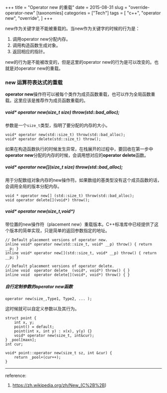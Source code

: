 +++
title = "Operator new 的重载"
date = 2015-08-31
slug = "override-operator-new"
[taxonomies]
categories =  ["Tech"]
tags = [
  "c++",
  "operator new",
  "override",
]
+++

<div class="article_content" id="article_contents_inner_5939899561" dir="ltr">
						<p>new作为关键字是不能被重载的。当new作为关键字的时候的行为是：</p>

<ol><li>调用operator new分配内存。  </li>
<li>调用构造函数生成对象。  </li>
<li>返回相应的指针。</li>
</ol><p>new的行为是不能被改变的，但是这里的operator new的行为是可以改变的。也就是对operator new的重载。</p>

<!-- more -->

<h3>new 运算符表达式的重载</h3>

<p><strong>operator new</strong>操作符可以被每个类作为成员函数重载，也可以作为全局函数重载。这里应该是推荐作为成员函数重载的。</p>

<h5><strong>void* operator new(size_t size) throw(std::bad_alloc);</strong></h5>

<p>参数是一个<code>size_t</code>类型，指明了要分配的内存的大小。</p>

<pre style="max-width: 1241px; overflow: auto;"><code>void* operator new(std::size_t) throw(std::bad_alloc);
void* operator delete(std::size_t) throw();
</code></pre>

<p>如果在构造函数执行的时候发生异常，在栈展开的过程中，要回收在第一步中<strong>operator new</strong>分配的内存的时候，会调用想对应的<strong>operator delete</strong>函数。</p>

<h5><strong>void* operator new[](size_t size) throw(std::bad_alloc);</strong></h5>

<p>用于分配数组对象内存的new操作符。如果数组的基类型没有这个成员函数的话，会调用全局的版本分配内存。</p>

<pre style="max-width: 1241px; overflow: auto;"><code>void * operator new[] (std::size_t) throw(std::bad_alloc);
void operator delete[](void*) throw();
</code></pre>

<h5><strong>void* operator new(size_t,void*)</strong></h5>

<p>带位置的new操作符（placement new）重载版本。C++标准库中已经提供了这个版本的简单实现，只是简单的返回参数指定的地址。</p>

<pre style="max-width: 1241px; overflow: auto;"><code>// Default placement versions of operator new.
inline void* operator new(std::size_t, void* __p) throw() { return __p; }
inline void* operator new[](std::size_t, void* __p) throw() { return __p; }

// Default placement versions of operator delete.
inline void  operator delete  (void*, void*) throw() { }
inline void  operator delete[](void*, void*) throw() { }
</code></pre>

<h5>自行定制参数的operator new函数</h5>

<pre style="max-width: 1241px; overflow: auto;"><code>operator new(size_,Type1, Type2, ... );
</code></pre>

<p>这时候就可以自定义参数以及其行为。</p>

<pre style="max-width: 1241px; overflow: auto;"><code>struct point {
    int x, y;
    point() = default;
    point(int x, int y) : x(x), y(y) {}
    void* operator new(size_t, int&amp;cur);
} _pool[maxn];
int cur;

void* point::operator new(size_t sz, int &amp;cur) {
    return _pool+(cur++);
}
</code></pre>

<hr><p>reference:</p>

<ol><li><a href="https://zh.wikipedia.org/zh/New_(C%2B%2B" target="_blank" class="underlink bluelink" tabindex="-1">https://zh.wikipedia.org/zh/New_(C%2B%2B</a>)</li>
</ol>
					<div style="clear:both;">
					</div>